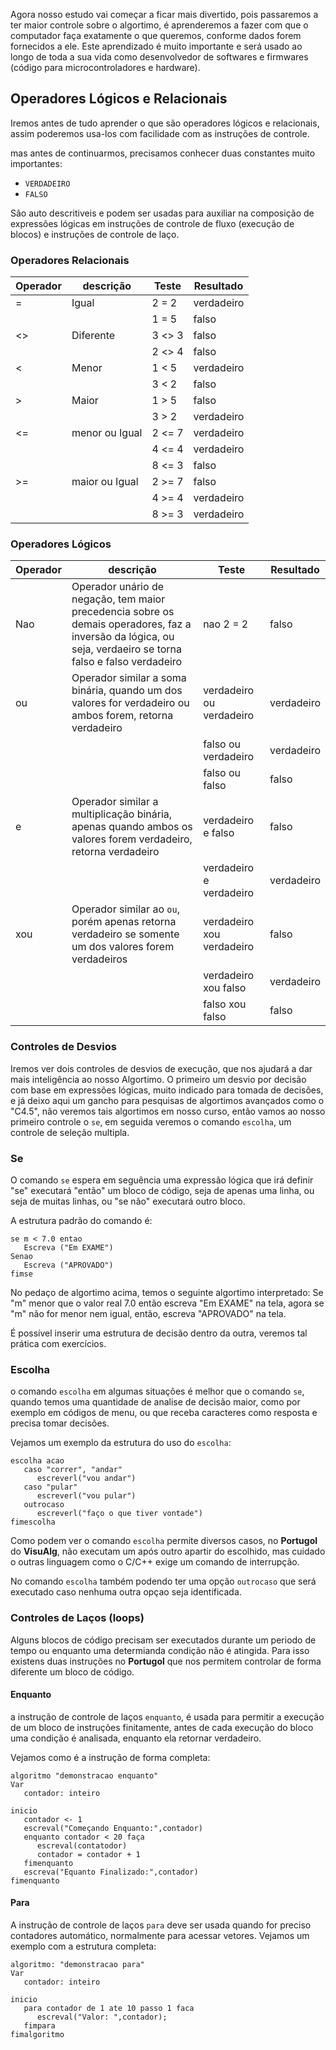 Agora nosso estudo vai começar a ficar mais divertido, pois passaremos a ter maior controle sobre o algortimo, é aprenderemos a fazer com que o computador faça exatamente o que queremos, conforme dados forem fornecidos a ele. Este aprendizado é muito importante e será usado ao longo de toda a sua vida como desenvolvedor de softwares e firmwares (código para microcontroladores e hardware).

## Operadores Lógicos e Relacionais
Iremos antes de tudo aprender o que são operadores lógicos e relacionais, assim poderemos usa-los com facilidade com as instruções de controle.

mas antes de continuarmos, precisamos conhecer duas constantes muito importantes:

* `VERDADEIRO`
* `FALSO`

São auto descritiveis e podem ser usadas para auxiliar na composição de expressões lógicas em instruções de controle de fluxo (execução de blocos) e instruções de controle de laço.

### Operadores Relacionais 

| Operador | descrição      |  Teste  | Resultado   |
|    --    |     --         |    --   |     --      |
|    =     | Igual          | 2  = 2  | verdadeiro  |
|          |                | 1  = 5  | falso       |
|   <>     | Diferente      | 3 <> 3  | falso       |
|          |                | 2 <> 4  | falso       |
|    <     | Menor          | 1  < 5  | verdadeiro  |
|          |                | 3  < 2  | falso       |
|    >     | Maior          | 1  > 5  | falso       |
|          |                | 3  > 2  | verdadeiro  |
|   <=     | menor ou Igual | 2 <= 7  | verdadeiro  |
|          |                | 4 <= 4  | verdadeiro  |
|          |                | 8 <= 3  | falso       |
|   >=     | maior ou Igual | 2 >= 7  | falso       |
|          |                | 4 >= 4  | verdadeiro  |
|          |                | 8 >= 3  | verdadeiro  |

### Operadores Lógicos

| Operador | descrição      |  Teste  | Resultado   |
|    --    |     --         |    --   |     --      |
| Nao | Operador unário de negação, tem maior precedencia sobre os demais operadores, faz a inversão da lógica, ou seja, verdaeiro se torna falso e falso verdadeiro | nao 2 = 2 | falso |
|  ou | Operador similar a soma binária, quando um dos valores for verdadeiro ou ambos forem, retorna verdadeiro          | verdadeiro ou verdadeiro  | verdadeiro |
|     |                     | falso ou verdadeiro       | verdadeiro |
|     |                     | falso ou falso            | falso |
|  e  | Operador similar a multiplicação binária, apenas quando ambos os valores forem verdadeiro, retorna verdadeiro          | verdadeiro e falso        | falso |
|     |                     | verdadeiro e verdadeiro   | verdadeiro   |
| xou | Operador similar ao `ou`, porém apenas retorna verdadeiro se somente um dos valores forem verdadeiros                 | verdadeiro xou verdadeiro | falso      |
|     |                     | verdadeiro xou falso      | verdadeiro |
|     |                     | falso xou falso           | falso      |


### Controles de Desvios
Iremos ver dois controles de desvios de execução, que nos ajudará a dar mais inteligência ao nosso Algortimo. O primeiro um desvio por decisão com base em expressões lógicas, muito indicado para tomada de decisões, e já deixo aqui um gancho para pesquisas de algortimos avançados como o "C4.5", não veremos tais algortimos em nosso curso, então vamos ao nosso primeiro controle o `se`, em seguida veremos o comando `escolha`, um controle de seleção multipla.

### Se

O comando `se` espera em seguência uma expressão lógica que irá definir "se" executará "então" um bloco de código, seja de apenas uma linha, ou seja de muitas linhas, ou "se não" executará outro bloco.

A estrutura padrão do comando é:

```
se m < 7.0 entao
   Escreva ("Em EXAME")
Senao
   Escreva ("APROVADO")
fimse
```
No pedaço de algortimo acima, temos o seguinte algortimo interpretado: Se "m" menor que o valor real 7.0 então escreva "Em EXAME" na tela, agora se "m" não for menor nem igual, então, escreva "APROVADO" na tela.

É possível inserir uma estrutura de decisão dentro da outra, veremos tal prática com exercícios.

### Escolha
o comando `escolha` em algumas situações é melhor que o comando `se`, quando temos uma quantidade de analise de decisão maior, como por exemplo em códigos de menu, ou que receba caracteres como resposta e precisa tomar decisões.

Vejamos um exemplo da estrutura do uso do `escolha`:

```
escolha acao
   caso "correr", "andar"
      escreverl("vou andar")
   caso "pular"
      escreverl("vou pular")
   outrocaso
      escreverl("faço o que tiver vontade")
fimescolha
```

Como podem ver o comando `escolha` permite diversos casos, no **Portugol** do **VisuAlg**, não executam um após outro apartir do escolhido, mas cuidado o outras linguagem como o C/C++ exige um comando de interrupção.

No comando `escolha` também podendo ter uma opção `outrocaso` que será executado caso nenhuma outra opçao seja identificada.

### Controles de Laços (loops)

Alguns blocos de código precisam ser executados durante um periodo de tempo ou enquanto uma determianda condição não é atingida. Para isso existens duas instruções no **Portugol** que nos permitem controlar de forma diferente um bloco de código.

#### Enquanto

a instrução de controle de laços `enquanto`, é usada para permitir a execução de um bloco de instruções finitamente, antes de cada execução do bloco uma condição é analisada, enquanto ela retornar verdadeiro.

Vejamos como é a instrução de forma completa:

```
algoritmo "demonstracao enquanto"
Var
   contador: inteiro

inicio
   contador <- 1
   escreval("Começando Enquanto:",contador)
   enquanto contador < 20 faça
      escreval(contatodor)
      contador = contador + 1
   fimenquanto
   escreva("Equanto Finalizado:",contador)
fimenquanto
```
#### Para
A instrução de controle de laços `para` deve ser usada quando for preciso contadores automático, normalmente para acessar vetores. Vejamos um exemplo com a estrutura completa:

```
algoritmo: "demonstracao para"
Var
   contador: inteiro
   
inicio 
   para contador de 1 ate 10 passo 1 faca
      escreval("Valor: ",contador);
   fimpara
fimalgoritmo
```

